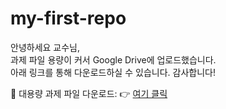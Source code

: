 # my-first-repo

안녕하세요 교수님,  
과제 파일 용량이 커서 Google Drive에 업로드했습니다.  
아래 링크를 통해 다운로드하실 수 있습니다. 감사합니다!

📁 대용량 과제 파일 다운로드:
👉 [여기 클릭](https://drive.google.com/file/d/1LcV82WLp3kZWec_oHt0doKiYtTglmNht/view?usp=sharing)

